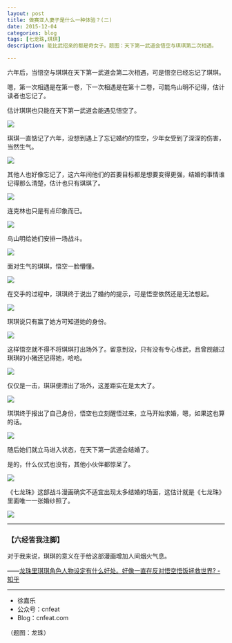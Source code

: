 ```yaml
---
layout: post
title: 做赛亚人妻子是什么一种体验？(二)
date: 2015-12-04
categories: blog
tags: [七龙珠,琪琪]
description: 能比武招亲的都是奇女子。题图：天下第一武道会悟空与琪琪第二次相遇。

---
```


六年后，当悟空与琪琪在天下第一武道会第二次相遇，可是悟空已经忘记了琪琪。

嗯，第一次相遇是在第一卷，下一次相遇是在第十二卷，可能鸟山明不记得，估计读者也忘记了。

估计琪琪也只能在天下第一武道会能遇见悟空了。

![](http://openmindclub.qiniudn.com/team/cnfeat/image/dragonball_chihi_10.jpg)

琪琪一直惦记了六年，没想到遇上了忘记婚约的悟空，少年女受到了深深的伤害，当然生气。

![](http://openmindclub.qiniudn.com/team/cnfeat/image/dragonball_chihi_11.jpg)

其他人也好像忘记了，这六年间他们的首要目标都是想要变得更强，结婚的事情谁记得那么清楚，估计也只有琪琪了。


![](http://openmindclub.qiniudn.com/team/cnfeat/image/dragonball_chihi_12.jpg)

连克林也只是有点印象而已。

![](http://openmindclub.qiniudn.com/team/cnfeat/image/dragonball_chihi_13.jpg)

鸟山明给她们安排一场战斗。

![](http://openmindclub.qiniudn.com/team/cnfeat/image/dragonball_chihi_14.jpg)

面对生气的琪琪，悟空一脸懵懂。

![](http://openmindclub.qiniudn.com/team/cnfeat/image/dragonball_chihi_15.jpg)

在交手的过程中，琪琪终于说出了婚约的提示，可是悟空依然还是无法想起。

![](http://openmindclub.qiniudn.com/team/cnfeat/image/dragonball_chihi_16.jpg)

琪琪说只有赢了她方可知道她的身份。

![](http://openmindclub.qiniudn.com/team/cnfeat/image/dragonball_chihi_17_0.jpg)

这样悟空就不得不将琪琪打出场外了。留意到没，只有没有专心练武，且曾觊觎过琪琪的小猪还记得她，哈哈。

![](http://openmindclub.qiniudn.com/team/cnfeat/image/dragonball_chihi_17_3.jpg)

仅仅是一击，琪琪便漂出了场外，这差距实在是太大了。

![](http://openmindclub.qiniudn.com/team/cnfeat/image/dragonball_chihi_17_4.jpg)


琪琪终于报出了自己身份，悟空也立刻醒悟过来，立马开始求婚，嗯，如果这也算的话。

![](http://openmindclub.qiniudn.com/team/cnfeat/image/dragonball_chihi_18.jpg)

随后她们就立马进入状态，在天下第一武道会结婚了。

是的，什么仪式也没有，其他小伙伴都惊呆了。

![](http://openmindclub.qiniudn.com/team/cnfeat/image/dragonball_chihi_19.jpg)

《七龙珠》这部战斗漫画确实不适宜出现太多结婚的场面，这估计就是《七龙珠》里面唯一一张婚纱照了。

![](http://openmindclub.qiniudn.com/team/cnfeat/image/dragonball_chihi_20.jpg)



----

### **【六经皆我注脚】**


对于我来说，琪琪的意义在于给这部漫画增加人间烟火气息。

——[龙珠里琪琪角色人物设定有什么好处。好像一直在反对悟空悟饭拯救世界? - 知乎](https://www.zhihu.com/question/27776290)



----

- 徐嘉乐
- 公众号：cnfeat
- Blog：cnfeat.com

（题图：龙珠）

